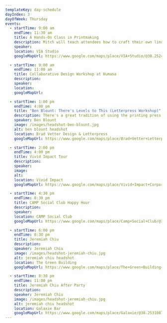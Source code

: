 ```yaml
---
templateKey: day-schedule
dayIndex: 3
dayOfWeek: Thursday
events:
  - startTime: 9:00 am
    endTime: 11:30 am
    title: A Hands-On Class in Printmaking
    description: Mitch will teach attendees how to craft their own linoleum block stamps. The stamps will be relatively small and used later in the demonstration to stamp one another's “passports” - small, handmade zine-style booklets that attendees can take with them. We'll also be discussing the benefits of using real techniques versus plug-ins and how best to incorporate the technique into digital work.
    speaker:
    location: VIA Studio
    googleMapUrl: https://www.google.com/maps/place/VIA+Studio/@38.2524625,-85.7420979,17z/data=!3m1!4b1!4m5!3m4!1s0x886972dec5cc9407:0xb6df1269286cc200!8m2!3d38.2524583!4d-85.7399092

  - startTime: 9:00 am
    endTime: 11:00 am
    title: Collaborative Design Workshop at Humana
    description:
    speaker:
    location:
    googleMapUrl:

  - startTime: 1:00 pm
    endTime: 4:00 pm
    title: "Ben Blount: There's Levels to This (Letterpress Workshop)"
    description: There's a great tradition of using the printing press to create material to inspire, to educate, to motivate, and to inform. As designers and communicators, we will carry on that tradition by printing posters with important messages that are worth sharing. Bring your big ideas and we will be building our compositions in real time with multiple passes through the press. Wood type will be our weapon of choice in building layers of text and meaning onto our prints. Both new and experienced printers should come ready to explore some new approaches, create in a collaborative environment, and get inky.
    speaker: Ben Blount
    image: /images/headshot-ben-blount.jpg
    alt: ben blount headshot
    location: Brad Vetter Design & Letterpress
    googleMapUrl: https://www.google.com/maps/place/Brad+Vetter+Letterpress+Studio/@38.2358421,-85.739893,17z/data=!3m1!4b1!4m5!3m4!1s0x88690d3245c5973f:0xed2d901d34dc93c!8m2!3d38.2358379!4d-85.7377043

  - startTime: 2:00 pm
    endTime: 4:00 pm
    title: Vivid Impact Tour
    description:
    speaker:
    image:
    alt:
    location: Vivid Impact
    googleMapUrl: https://www.google.com/maps/place/Vivid+Impact+Corporation/@38.214342,-85.5684667,17z/data=!3m1!4b1!4m5!3m4!1s0x8869a03429515c89:0x2d174ab00089d9b7!8m2!3d38.2143378!4d-85.566278

  - startTime: 4:30 pm
    endTime: 8:30 pm
    title: CAMP Social Club Happy Hour
    description:
    speaker:
    location: CAMP Social Club
    googleMapUrl: https://www.google.com/maps/place/Camp+Social+Club/@38.2384117,-85.7625941,15z/data=!4m5!3m4!1s0x0:0xa7a182d1365e0416!8m2!3d38.2384117!4d-85.7625941

  - startTime: 6:00 pm
    endTime: 8:30 pm
    title: Jeremiah Chiu
    description:
    speaker: Jeremiah Chiu
    image: /images/headshot-jeremiah-chiu.jpg
    alt: jeremiah chiu headshot
    location: The Green Building
    googleMapUrl: https://www.google.com/maps/place/The+Green+Building+Gallery/@38.2531311,-85.7409124,17z/data=!3m1!4b1!4m5!3m4!1s0x886972c4540d0bbb:0xc2c0dbc60d495f14!8m2!3d38.2531269!4d-85.7387237

  - startTime: 8:30 pm
    endTime: 11:00 pm
    title: Jeremiah Chiu After Party
    description:
    speaker: Jeremiah Chiu
    image: /images/headshot-jeremiah-chiu.jpg
    alt: jeremiah chiu headshot
    location: Galaxie Bar
    googleMapUrl: https://www.google.com/maps/place/Galaxie/@38.2531087,-85.740866,17z/data=!3m1!4b1!4m5!3m4!1s0x886972c4540d0bbb:0xe7a561065a1c7915!8m2!3d38.2531045!4d-85.7386773
---
```

